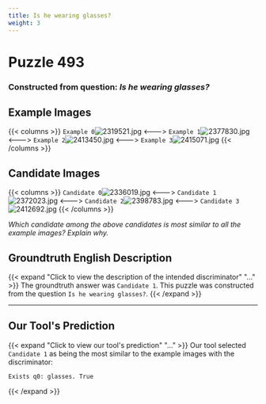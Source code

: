```yaml
---
title: Is he wearing glasses?
weight: 3
---
```


# Puzzle 493
### Constructed from question: _Is he wearing glasses?_


## Example Images
{{< columns >}}
`Example 0`![2319521.jpg](/gqa_images/2319521.jpg)
<--->
`Example 1`![2377830.jpg](/gqa_images/2377830.jpg)
<--->
`Example 2`![2413450.jpg](/gqa_images/2413450.jpg)
<--->
`Example 3`![2415071.jpg](/gqa_images/2415071.jpg)
{{< /columns >}}

## Candidate Images
{{< columns >}}
`Candidate 0`![2336019.jpg](/gqa_images/2336019.jpg)
<--->
`Candidate 1`![2372023.jpg](/gqa_images/2372023.jpg)
<--->
`Candidate 2`![2398783.jpg](/gqa_images/2398783.jpg)
<--->
`Candidate 3`![2412692.jpg](/gqa_images/2412692.jpg)
{{< /columns >}}

*Which candidate among the above candidates is most similar to all the example images? Explain why.*

## Groundtruth English Description

{{< expand "Click to view the description of the intended discriminator" "..." >}}
The groundtruth answer was `Candidate 1`. This puzzle was constructed from the question `Is he wearing glasses?`.
{{< /expand >}}

---

## Our Tool's Prediction

{{< expand "Click to view our tool's prediction" "..." >}}
Our tool selected `Candidate 1` as being the most similar to the example images with the discriminator:
```plaintext
Exists q0: glasses. True
```
{{< /expand >}}

